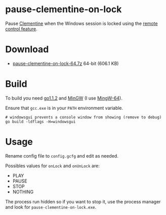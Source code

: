 pause-clementine-on-lock
========================

Pause [Clementine](http://www.clementine-player.org/) when the Windows session is locked using the [remote control feature](https://code.google.com/p/clementine-player/wiki/RemoteControl).

Download
========
- [pause-clementine-on-lock-64.7z](https://s3.amazonaws.com/pause-clementine-on-lock/pause-clementine-on-lock-64.7z) 64-bit (606.1 KB)

Build
=====
To build you need [go1.1.2](http://golang.org/) and [MinGW](http://www.mingw.org/) (I use [MingW-64](http://mingw-w64.sourceforge.net/download.php#mingw-builds)).

Ensure that `gcc.exe` is in your `PATH` environment variable.

    # windowsgui prevents a console window from showing (remove to debug)
    go build -ldflags -H=windowsgui

Usage
=====
Rename config file to `config.gcfg` and edit as needed.

Possibles values for `onLock` and `onUnLock` are:
- PLAY
- PAUSE
- STOP
- NOTHING

The process run hidden so if you want to stop it, use the process manager and look for `pause-clementine-on-lock.exe`.
